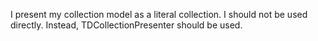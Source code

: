 I present my collection model as a literal collection. I should not be used directly. Instead, TDCollectionPresenter should be used.